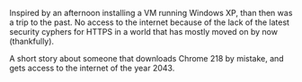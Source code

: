 <!--
.. title: Chrome 218.0.3362.129
.. slug: chrome-21803362129
.. date: 2019-02-23 19:54:48 UTC+01:00
.. tags: flancia, fiction
.. category: 
.. link: 
.. description: 
.. type: text
.. status: draft
-->

Inspired by an afternoon installing a VM running Windows XP, than then was a trip to the past. No access to the internet because of the lack of the latest security cyphers for HTTPS in a world that has mostly moved on by now (thankfully).

A short story about someone that downloads Chrome 218 by mistake, and gets access to the internet of the year 2043.

